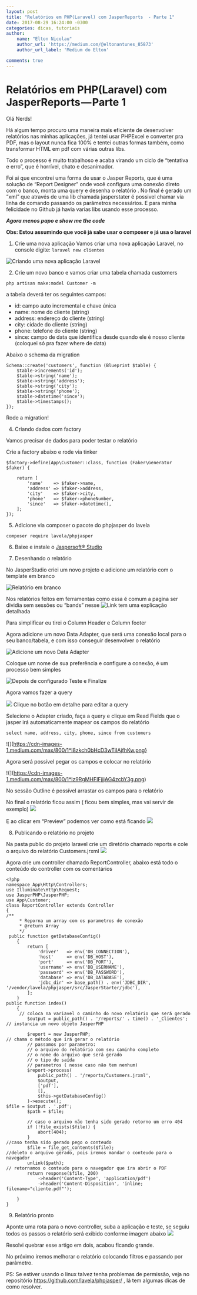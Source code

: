 ```yaml
---
layout: post
title: "Relatórios em PHP(Laravel) com JasperReports  - Parte 1"
date: 2017-08-29 16:24:00 -0300
categories: dicas, tutoriais
author: 
    name: "Elton Nicolau"
    author_url: 'https://medium.com/@eltonantunes_85873'
    author_url_label: 'Medium do Elton'

comments: true
---
```

# Relatórios em PHP(Laravel) com JasperReports — Parte 1

Olá Nerds!

Há algum tempo procuro uma maneira mais eficiente de desenvolver relatórios nas minhas aplicações, já tentei usar PHPExcel e converter pra PDF, mas o layout nunca fica 100% e tentei outras formas também, como transformar HTML em pdf com várias outras libs.

Todo o processo é muito trabalhoso e acaba virando um ciclo de “tentativa e erro”, que é horrível, chato e desanimador.

Foi ai que encontrei uma forma de usar o Jasper Reports, que é uma solução de “Report Designer” onde você configura uma conexão direto com o banco, monta uma query e desenha o relatório . No final é gerado um “xml” que através de uma lib chamada jasperstater é possivel chamar via linha de comando passando os parâmetros necessários. E para minha felicidade no Github já havia varias libs usando esse processo.

_**Agora menos papo e show me the code**_

**Obs: Estou assumindo que você já sabe usar o composer e já usa o laravel**

1. Crie uma nova aplicação
Vamos criar uma nova aplicação Laravel, no console digite:
```laravel new clientes```

![Criando uma nova aplicação Laravel](https://cdn-images-1.medium.com/max/800/1*e5Hz5OWxRaAOsCSZA5DXDw.png)

2. Crie um novo banco e vamos criar uma tabela chamada customers

```php artisan make:model Customer -m```

a tabela deverá ter os seguintes campos:

* id: campo auto incremental e chave única
* name: nome do cliente (string)
* address: endereço do cliente (string)
* city: cidade do cliente (string)
* phone: telefone do cliente (string)
* since: campo de data que identifica desde quando ele é nosso cliente (coloquei só pra fazer where de data)

Abaixo o schema da migration
```
Schema::create('customers', function (Blueprint $table) {
    $table->increments('id');
    $table->string('name');
    $table->string('address');
    $table->string('city');
    $table->string('phone');
    $table->datetime('since');
    $table->timestamps();
});
```

Rode a migration!

4. Criando dados com factory

Vamos precisar de dados para poder testar o relatório

Crie a factory abaixo e rode via tinker

```
$factory->define(App\Customer::class, function (Faker\Generator $faker) {
    
    return [
        'name'    => $faker->name,
        'address' => $faker->address, 
        'city'    => $faker->city,
        'phone'   => $faker->phoneNumber,
        'since'   => $faker->datetime(),
    ];
});
```

5. Adicione via composer o pacote do phpjasper do lavela

```composer require lavela/phpjasper```

6. Baixe e instale o [Jaspersoft® Studio](http://community.jaspersoft.com/project/jaspersoft-studio)

7. Desenhando o relatório

No JasperStudio criei um novo projeto e adicione um relatório com o template em branco

![Relatório em branco](https://cdn-images-1.medium.com/max/800/1*ONexHS4XZQyXlEXiTuMHSg.png)

Nos relatórios feitos em ferramentas como essa é comum a pagina ser dividia sem sessões ou “bands” nesse ![Link](http://community.jaspersoft.com/wiki/report-structure-jaspersoft-studio) tem uma explicação detalhada

Para simplificar eu tirei o Column Header e Column footer

Agora adicione um novo Data Adapter, que será uma conexão local para o seu banco/tabela, e com isso conseguir desenvolver o relatório

![Adicione um novo Data Adapter](https://cdn-images-1.medium.com/max/800/1*A4ILVZ67MdTryxFMVCz1hA.png)

Coloque um nome de sua preferência e configure a conexão, é um processo bem simples

![Depois de configurado Teste e Finalize](https://cdn-images-1.medium.com/max/800/1*1i-eqVf0W-QIrpY5uUChMQ.png)

Agora vamos fazer a query

![](https://cdn-images-1.medium.com/max/800/1*5nmfVutZPg4Vt4rHa5Ux8g.png)
Clique no botão em detalhe para editar a query

Selecione o Adapter criado, faça a query e clique em Read Fields que o jasper irá automaticamente mapear os campos do relatório

```select name, address, city, phone, since from customers```

![](https://cdn-images-1.medium.com/max/800/1*l8zkch0bHcD3wTiIAjfhKw.png}

Agora será possível pegar os campos e colocar no relatório

!{](https://cdn-images-1.medium.com/max/800/1*lz9RgMHFIFjjjAG4zcbY3g.png)

No sessão Outline é possível arrastar os campos para o relatório

No final o relatório ficou assim ( ficou bem simples, mas vai servir de exemplo)
![](https://cdn-images-1.medium.com/max/800/1*9AUq7uKeF3zdspwwQ1tnrQ.png)

E ao clicar em “Preview” podemos ver como está ficando
![](https://cdn-images-1.medium.com/max/800/1*42JSwRXd9NQBLIRcTUaHAQ.png)

8) Publicando o relatório no projeto

Na pasta public do projeto laravel crie um diretório chamado reports e cole o arquivo do relatório Customers.jrxml
![](https://cdn-images-1.medium.com/max/800/1*VklaFt52_3yMujk5FyNqHQ.png)

Agora crie um controller chamado ReportController, abaixo está todo o conteúdo do controller com os comentários
```
<?php
namespace App\Http\Controllers;
use Illuminate\Http\Request;
use JasperPHP\JasperPHP;
use App\Customer;
class ReportController extends Controller
{
/**
     * Reporna um array com os parametros de conexão
     * @return Array
     */
 public function getDatabaseConfig()
    {
        return [
            'driver'   => env('DB_CONNECTION'),
            'host'     => env('DB_HOST'),
            'port'     => env('DB_PORT'),
            'username' => env('DB_USERNAME'),
            'password' => env('DB_PASSWORD'),
            'database' => env('DB_DATABASE'),
            'jdbc_dir' => base_path() . env('JDBC_DIR', '/vendor/lavela/phpjasper/src/JasperStarter/jdbc'),
        ];
    }
public function index()
    {
     // coloca na variavel o caminho do novo relatório que será gerado
        $output = public_path() . '/reports/' . time() . '_Clientes';
// instancia um novo objeto JasperPHP
         
        $report = new JasperPHP;
// chama o método que irá gerar o relatório
        // passamos por parametro:
        // o arquivo do relatório com seu caminho completo
        // o nome do arquivo que será gerado
        // o tipo de saída
        // parametros ( nesse caso não tem nenhum)         
        $report->process(
            public_path() . '/reports/Customers.jrxml',
            $output,
            ['pdf'],
            [],
            $this->getDatabaseConfig()
        )->execute();
$file = $output . '.pdf';
        $path = $file;
        
        // caso o arquivo não tenha sido gerado retorno um erro 404
        if (!file_exists($file)) {
            abort(404);
        }
//caso tenha sido gerado pego o conteudo
        $file = file_get_contents($file);
//deleto o arquivo gerado, pois iremos mandar o conteudo para o navegador
        unlink($path);
// retornamos o conteudo para o navegador que íra abrir o PDF
        return response($file, 200)
            ->header('Content-Type', 'application/pdf')
            ->header('Content-Disposition', 'inline; filename="cliente.pdf"');
     
    }
}
```

9) Relatório pronto

Aponte uma rota para o novo controller, suba a aplicação e teste, se seguiu todos os passos o relatório será exibido conforme imagem abaixo
![](https://cdn-images-1.medium.com/max/800/1*m7FZ59K-xXTlbKmhUZozzg.png)

Resolvi quebrar esse artigo em dois, acabou ficando grande.

No próximo iremos melhorar o relatório colocando filtros e passando por parâmetro.

PS: Se estiver usando o linux talvez tenha problemas de permissão, veja no repositório https://github.com/lavela/phpjasper/ , lá tem algumas dicas de como resolver.
